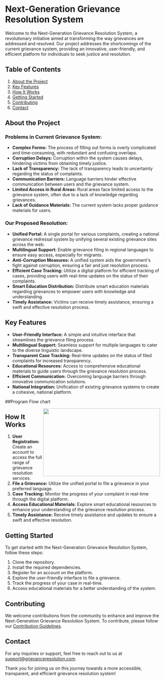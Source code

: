 # Next-Generation Grievance Resolution System

Welcome to the Next-Generation Grievance Resolution System, a revolutionary initiative aimed at transforming the way grievances are addressed and resolved. Our project addresses the shortcomings of the current grievance system, providing an innovative, user-friendly, and efficient platform for individuals to seek justice and resolution.

## Table of Contents
1. [About the Project](#about-the-project)
2. [Key Features](#key-features)
3. [How It Works](#how-it-works)
4. [Getting Started](#getting-started)
5. [Contributing](#contributing)
6. [Contact](#contact)

## About the Project

### Problems in Current Grievance System:
- **Complex Forms:** The process of filling out forms is overly complicated and time-consuming, with redundant and confusing overlaps.
- **Corruption Delays:** Corruption within the system causes delays, hindering victims from obtaining timely justice.
- **Lack of Transparency:** The lack of transparency leads to uncertainty regarding the status of complaints.
- **Communication Barriers:** Language barriers hinder effective communication between users and the grievance system.
- **Limited Access in Rural Areas:** Rural areas face limited access to the grievance system, often due to a lack of knowledge regarding grievances.
- **Lack of Guidance Materials:** The current system lacks proper guidance materials for users.

### Our Proposed Resolution:
- **Unified Portal:** A single portal for various complaints, creating a national grievance redressal system by unifying several existing grievance sites across the web.
- **Multilingual Support:** Enable grievance filing in regional languages to ensure easy access, especially for migrants.
- **Anti-Corruption Measures:** A unified system aids the government's fight against corruption, ensuring a fair and just resolution process.
- **Efficient Case Tracking:** Utilize a digital platform for efficient tracking of cases, providing users with real-time updates on the status of their complaints.
- **Smart Education Distribution:** Distribute smart education materials regarding grievances to empower users with knowledge and understanding.
- **Timely Assistance:** Victims can receive timely assistance, ensuring a swift and effective resolution process.

## Key Features

- **User-Friendly Interface:** A simple and intuitive interface that streamlines the grievance filing process.
- **Multilingual Support:** Seamless support for multiple languages to cater to the diverse linguistic landscape.
- **Transparent Case Tracking:** Real-time updates on the status of filed complaints for increased transparency.
- **Educational Resources:** Access to comprehensive educational materials to guide users through the grievance resolution process.
- **Efficient Communication:** Overcoming language barriers through innovative communication solutions.
- **National Integration:** Unification of existing grievance systems to create a cohesive, national platform.

##Program Flow chart

<img width="380" height="220" src="https://drive.google.com/file/d/1-meijB2GlKMl83FV8iJ11SOG0lOzAYPU/view?usp=sharing" align=right>

## How It Works

1. **User Registration:** Create an account to access the full range of grievance resolution services.
2. **File a Grievance:** Utilize the unified portal to file a grievance in your preferred language.
3. **Case Tracking:** Monitor the progress of your complaint in real-time through the digital platform.
4. **Access Educational Materials:** Explore smart educational resources to enhance your understanding of the grievance resolution process.
5. **Timely Assistance:** Receive timely assistance and updates to ensure a swift and effective resolution.

## Getting Started

To get started with the Next-Generation Grievance Resolution System, follow these steps:

1. Clone the repository.
2. Install the required dependencies.
3. Register for an account on the platform.
4. Explore the user-friendly interface to file a grievance.
5. Track the progress of your case in real-time.
6. Access educational materials for a better understanding of the system.

## Contributing

We welcome contributions from the community to enhance and improve the Next-Generation Grievance Resolution System. To contribute, please follow our [Contribution Guidelines](CONTRIBUTING.md).

## Contact

For any inquiries or support, feel free to reach out to us at [support@grievanceresolution.com](mailto:support@grievanceresolution.com).

Thank you for joining us on this journey towards a more accessible, transparent, and efficient grievance resolution system!
